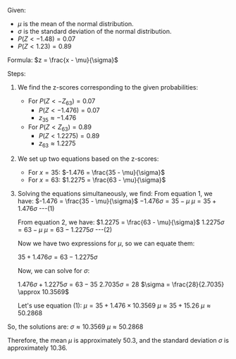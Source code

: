 Given:
- $\mu$ is the mean of the normal distribution.
- $\sigma$ is the standard deviation of the normal distribution.
- $P(Z < -1.48) = 0.07$
- $P(Z < 1.23) = 0.89$

Formula:
$z = \frac{x - \mu}{\sigma}$

Steps:
1. We find the z-scores corresponding to the given probabilities:
   - For $P(Z < -Z_{63}) = 0.07$
	   - $P(Z < -1.476) = 0.07$
	   - $z_{35} \approx -1.476$
   - For $P(Z < Z_{63}) = 0.89$
	   - $P(Z < 1.2275) = 0.89$
	   - $z_{63} \approx 1.2275$
1. We set up two equations based on the z-scores:
   - For $x = 35$:
     $-1.476 = \frac{35 - \mu}{\sigma}$
   - For $x = 63$:
     $1.2275 = \frac{63 - \mu}{\sigma}$
3. Solving the equations simultaneously, we find:
	From equation 1, we have:
	$-1.476 = \frac{35 - \mu}{\sigma}$
	$-1.476\sigma = 35 - \mu$
	$\mu = 35 + 1.476\sigma$ ---(1)
	
	From equation 2, we have:
	$1.2275 = \frac{63 - \mu}{\sigma}$
	$1.2275\sigma = 63 - \mu$
	$\mu = 63 - 1.2275\sigma$ ---(2)
	
	Now we have two expressions for $\mu$, so we can equate them:
	
	$35 + 1.476\sigma = 63 - 1.2275\sigma$
	
	Now, we can solve for $\sigma$:
	
	$1.476\sigma + 1.2275\sigma = 63 - 35$
	$2.7035\sigma = 28$
	$\sigma = \frac{28}{2.7035} \approx 10.3569$
	
	Let's use equation (1):
	$\mu = 35 + 1.476 \times 10.3569$
	$\mu \approx 35 + 15.26$
	$\mu \approx 50.2868$

So, the solutions are:
$\sigma \approx 10.3569$
$\mu \approx 50.2868$

Therefore, the mean $\mu$ is approximately 50.3, and the standard deviation $\sigma$ is approximately 10.36.